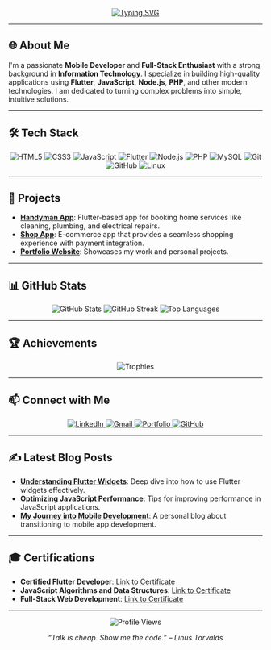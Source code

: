 <div align="center">
  <a href="https://git.io/typing-svg">
    <img src="https://readme-typing-svg.demolab.com?font=Fira+Code&weight=700&size=45&duration=3000&pause=1000&color=0A66C2&center=true&vCenter=true&multiline=true&width=1000&height=80&lines=Hi%2C+I'm+Naveeth+👋;Mobile+Developer+%7C+Full-Stack+Enthusiast;Tech+Innovator+%7C+Information+Technology+Expert;Creating+High-Quality+Apps+and+Solutions" alt="Typing SVG" />
  </a>
</div>







---

## 🌐 About Me
I'm a passionate **Mobile Developer** and **Full-Stack Enthusiast** with a strong background in **Information Technology**. I specialize in building high-quality applications using **Flutter**, **JavaScript**, **Node.js**, **PHP**, and other modern technologies. I am dedicated to turning complex problems into simple, intuitive solutions.

---

## 🛠️ Tech Stack

<div align="center">
  <img src="https://img.shields.io/badge/-HTML5-E34F26?style=for-the-badge&logo=html5&logoColor=white" alt="HTML5">
  <img src="https://img.shields.io/badge/-CSS3-1572B6?style=for-the-badge&logo=css3" alt="CSS3">
  <img src="https://img.shields.io/badge/-JavaScript-F7DF1E?style=for-the-badge&logo=javascript&logoColor=black" alt="JavaScript">
  <img src="https://img.shields.io/badge/-Flutter-02569B?style=for-the-badge&logo=flutter" alt="Flutter">
  <img src="https://img.shields.io/badge/-Node.js-339933?style=for-the-badge&logo=node.js&logoColor=white" alt="Node.js">
  <img src="https://img.shields.io/badge/-PHP-777BB4?style=for-the-badge&logo=php&logoColor=white" alt="PHP">
  <img src="https://img.shields.io/badge/-MySQL-4479A1?style=for-the-badge&logo=mysql&logoColor=white" alt="MySQL">
  <img src="https://img.shields.io/badge/-Git-F05032?style=for-the-badge&logo=git&logoColor=white" alt="Git">
  <img src="https://img.shields.io/badge/-GitHub-181717?style=for-the-badge&logo=github&logoColor=white" alt="GitHub">
  <img src="https://img.shields.io/badge/-Linux-FCC624?style=for-the-badge&logo=linux&logoColor=black" alt="Linux">
</div>

---

## 🚀 Projects

- **[Handyman App](https://github.com/your-repo-link)**: Flutter-based app for booking home services like cleaning, plumbing, and electrical repairs.
- **[Shop App](https://github.com/your-repo-link)**: E-commerce app that provides a seamless shopping experience with payment integration.
- **[Portfolio Website](https://your-portfolio-link.com)**: Showcases my work and personal projects.

---

## 📊 GitHub Stats

<p align="center">
  <img src="https://github-readme-stats.vercel.app/api?username=Naveeth&show_icons=true&hide_border=true&theme=radical" alt="GitHub Stats">
  <img src="https://github-readme-streak-stats.herokuapp.com/?user=Naveeth&theme=radical&hide_border=true" alt="GitHub Streak">
  <img src="https://github-readme-stats.vercel.app/api/top-langs/?username=Naveeth&layout=compact&hide_border=true&theme=radical" alt="Top Languages">
</p>

---

## 🏆 Achievements

<p align="center">
  <img src="https://github-profile-trophy.vercel.app/?username=Naveeth&theme=dracula&no-frame=true&row=1&column=7" alt="Trophies">
</p>

---

## 📫 Connect with Me

<p align="center">
  <a href="https://linkedin.com/in/your-profile">
    <img src="https://img.shields.io/badge/-LinkedIn-0A66C2?style=for-the-badge&logo=linkedin&logoColor=white" alt="LinkedIn">
  </a>
  <a href="mailto:your-email@example.com">
    <img src="https://img.shields.io/badge/-Gmail-D14836?style=for-the-badge&logo=gmail&logoColor=white" alt="Gmail">
  </a>
  <a href="https://your-portfolio-link.com">
    <img src="https://img.shields.io/badge/-Portfolio-24292F?style=for-the-badge&logo=github&logoColor=white" alt="Portfolio">
  </a>
  <a href="https://github.com/Naveeth">
    <img src="https://img.shields.io/badge/-GitHub-181717?style=for-the-badge&logo=github&logoColor=white" alt="GitHub">
  </a>
</p>

---

## ✍️ Latest Blog Posts

- **[Understanding Flutter Widgets](https://your-blog-link.com)**: Deep dive into how to use Flutter widgets effectively.
- **[Optimizing JavaScript Performance](https://your-blog-link.com)**: Tips for improving performance in JavaScript applications.
- **[My Journey into Mobile Development](https://your-blog-link.com)**: A personal blog about transitioning to mobile app development.

---

## 🎓 Certifications

- **Certified Flutter Developer**: [Link to Certificate](https://cert-link.com)
- **JavaScript Algorithms and Data Structures**: [Link to Certificate](https://cert-link.com)
- **Full-Stack Web Development**: [Link to Certificate](https://cert-link.com)

---

<p align="center">
  <img src="https://komarev.com/ghpvc/?username=Naveeth&color=blue" alt="Profile Views">
</p>

<p align="center">
  <em>“Talk is cheap. Show me the code.” – Linus Torvalds</em>
</p>
